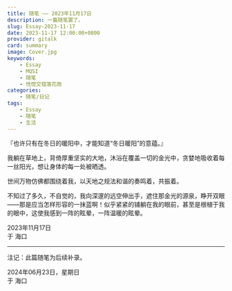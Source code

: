 ```yaml
---
title: 随笔 —— 2023年11月17日
description: 一篇随笔罢了。
slug: Essay-2023-11-17
date: 2023-11-17 12:00:00+0800
provider: gitalk
card: summary
image: Cover.jpg
keywords:
    - Essay
    - MQSI
    - 随笔
    - 恍惚交错落花雨
categories:
    - 随笔/日记
tags:
    - Essay
    - 随笔
    - 生活
---
```


『也许只有在冬日的暖阳中，才能知道“冬日暖阳”的意蕴。』  

我躺在草地上，背倚厚重坚实的大地，沐浴在覆盖一切的金光中，贪婪地吸收着每一丝阳光，想让身体的每一处被晒透。  

世间万物仿佛都围绕着我，以天地之规法和谐的奏鸣着，共振着。  

不知过了多久，不自觉的，我向深邃的远空伸出手，遮住那金光的源泉，睁开双眼——那是应当怎样形容的一抹蓝啊！似乎紧紧的铺躺在我的眼前，甚至是根植于我的眼中，这使我感到一阵的眩晕，一阵温暖的眩晕。

2023年11月17日  
于 海口

**********  

注记：此篇随笔为后续补录。

2024年06月23日，星期日  
于 海口  